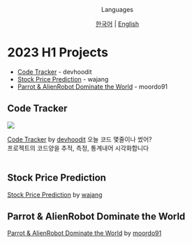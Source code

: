 <div align="center">
Languages
<br>

[한국어](./KO_README.md) | [English](./README.md)
</div>

# 2023 H1 Projects

- [Code Tracker](#code-tracker) - devhoodit
- [Stock Price Prediction](#stock-price-prediction) - wajang
- [Parrot & AlienRobot Dominate the World](#parrot--alienrobot-dominate-the-world) - moordo91

## Code Tracker
<img src="https://img.shields.io/badge/Rust-000000?style=flat-square&logo=Rust&logoColor=ffffff"/>

[Code Tracker](https://github.com/devhoodit/codetracker) by [devhoodit](https://github.com/devhoodit)
오늘 코드 몇줄이나 썼어?  
프로젝트의 코드양을 추적, 측정, 통계내어 시각화합니다  
<br>

## Stock Price Prediction
[Stock Price Prediction](https://github.com/stnuc/Stock-Price-Prediction) by [wajang](https://github.com/wajang)
<br>

## Parrot & AlienRobot Dominate the World
[Parrot & AlienRobot Dominate the World](https://github.com/moordo91/Parrot-N-AlienRobot-Dominate-the-World) by [moordo91](https://github.com/moordo91)
<br>
